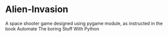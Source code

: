 # Alien-Invasion
A space shooter game designed using pygame module, as instructed in the book Automate The boring Stuff With Python
